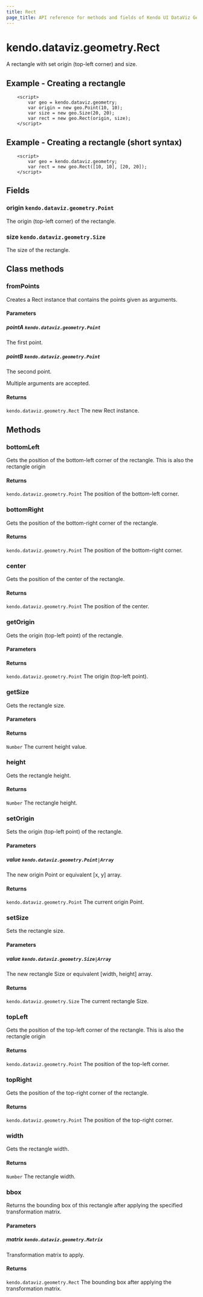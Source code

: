 ```yaml
---
title: Rect
page_title: API reference for methods and fields of Kendo UI DataViz Geometry Rectangle
---
```


# kendo.dataviz.geometry.Rect

A rectangle with set origin (top-left corner) and size.

## Example - Creating a rectangle
        <script>
            var geo = kendo.dataviz.geometry;
            var origin = new geo.Point(10, 10);
            var size = new geo.Size(20, 20);
            var rect = new geo.Rect(origin, size);
        </script>

## Example - Creating a rectangle (short syntax)
        <script>
            var geo = kendo.dataviz.geometry;
            var rect = new geo.Rect([10, 10], [20, 20]);
        </script>

## Fields

### origin `kendo.dataviz.geometry.Point`

The origin (top-left corner) of the rectangle.


### size `kendo.dataviz.geometry.Size`

The size of the rectangle.


## Class methods

### fromPoints

Creates a Rect instance that contains the points given as arguments.

#### Parameters

##### pointA `kendo.dataviz.geometry.Point`

The first point.

##### pointB `kendo.dataviz.geometry.Point`

The second point.

Multiple arguments are accepted.

#### Returns

`kendo.dataviz.geometry.Rect` The new Rect instance.


## Methods

### bottomLeft

Gets the position of the bottom-left corner of the rectangle.
This is also the rectangle origin

#### Returns

`kendo.dataviz.geometry.Point` The position of the bottom-left corner.


### bottomRight

Gets the position of the bottom-right corner of the rectangle.

#### Returns

`kendo.dataviz.geometry.Point` The position of the bottom-right corner.


### center

Gets the position of the center of the rectangle.

#### Returns

`kendo.dataviz.geometry.Point` The position of the center.


### getOrigin

Gets the origin (top-left point) of the rectangle.

#### Parameters

#### Returns

`kendo.dataviz.geometry.Point` The origin (top-left point).


### getSize

Gets the rectangle size.

#### Parameters

#### Returns

`Number` The current height value.


### height

Gets the rectangle height.

#### Returns

`Number` The rectangle height.


### setOrigin

Sets the origin (top-left point) of the rectangle.

#### Parameters

##### value `kendo.dataviz.geometry.Point|Array`

The new origin Point or equivalent [x, y] array.

#### Returns

`kendo.dataviz.geometry.Point` The current origin Point.


### setSize

Sets the rectangle size.

#### Parameters

##### value `kendo.dataviz.geometry.Size|Array`

The new rectangle Size or equivalent [width, height] array.

#### Returns

`kendo.dataviz.geometry.Size` The current rectangle Size.


### topLeft

Gets the position of the top-left corner of the rectangle.
This is also the rectangle origin

#### Returns

`kendo.dataviz.geometry.Point` The position of the top-left corner.


### topRight

Gets the position of the top-right corner of the rectangle.

#### Returns

`kendo.dataviz.geometry.Point` The position of the top-right corner.


### width

Gets the rectangle width.

#### Returns

`Number` The rectangle width.


### bbox

Returns the bounding box of this rectangle after applying the
specified transformation matrix.

#### Parameters

##### matrix `kendo.dataviz.geometry.Matrix`

Transformation matrix to apply.

#### Returns

`kendo.dataviz.geometry.Rect` The bounding box after applying the transformation matrix.

